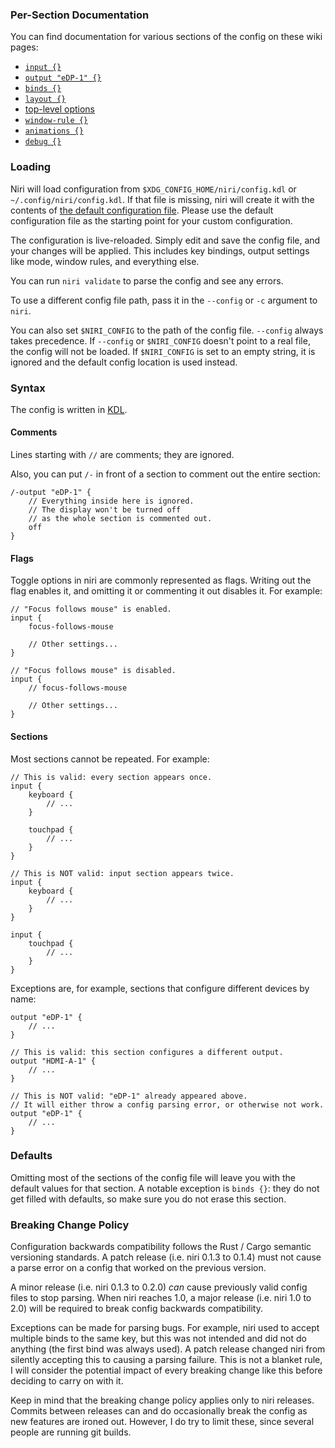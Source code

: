 ### Per-Section Documentation

You can find documentation for various sections of the config on these wiki pages:

* [`input {}`](./Configuration:-Input.md)
* [`output "eDP-1" {}`](./Configuration:-Outputs.md)
* [`binds {}`](./Configuration:-Key-Bindings.md)
* [`layout {}`](./Configuration:-Layout.md)
* [top-level options](./Configuration:-Miscellaneous.md)
* [`window-rule {}`](./Configuration:-Window-Rules.md)
* [`animations {}`](./Configuration:-Animations.md)
* [`debug {}`](./Configuration:-Debug-Options.md)

### Loading

Niri will load configuration from `$XDG_CONFIG_HOME/niri/config.kdl` or `~/.config/niri/config.kdl`.
If that file is missing, niri will create it with the contents of [the default configuration file](https://github.com/YaLTeR/niri/blob/main/resources/default-config.kdl).
Please use the default configuration file as the starting point for your custom configuration.

The configuration is live-reloaded.
Simply edit and save the config file, and your changes will be applied.
This includes key bindings, output settings like mode, window rules, and everything else.

You can run `niri validate` to parse the config and see any errors.

To use a different config file path, pass it in the `--config` or `-c` argument to `niri`.

You can also set `$NIRI_CONFIG` to the path of the config file.
`--config` always takes precedence.
If `--config` or `$NIRI_CONFIG` doesn't point to a real file, the config will not be loaded.
If `$NIRI_CONFIG` is set to an empty string, it is ignored and the default config location is used instead.

### Syntax

The config is written in [KDL].

#### Comments

Lines starting with `//` are comments; they are ignored.

Also, you can put `/-` in front of a section to comment out the entire section:

```kdl
/-output "eDP-1" {
    // Everything inside here is ignored.
    // The display won't be turned off
    // as the whole section is commented out.
    off
}
```

#### Flags

Toggle options in niri are commonly represented as flags.
Writing out the flag enables it, and omitting it or commenting it out disables it.
For example:

```kdl
// "Focus follows mouse" is enabled.
input {
    focus-follows-mouse

    // Other settings...
}
```

```kdl
// "Focus follows mouse" is disabled.
input {
    // focus-follows-mouse

    // Other settings...
}
```

#### Sections

Most sections cannot be repeated. For example:

```kdl
// This is valid: every section appears once.
input {
    keyboard {
        // ...
    }

    touchpad {
        // ...
    }
}
```

```kdl,must-fail
// This is NOT valid: input section appears twice.
input {
    keyboard {
        // ...
    }
}

input {
    touchpad {
        // ...
    }
}
```

Exceptions are, for example, sections that configure different devices by name:

<!-- NOTE: this may break in the future -->
```kdl
output "eDP-1" {
    // ...
}

// This is valid: this section configures a different output.
output "HDMI-A-1" {
    // ...
}

// This is NOT valid: "eDP-1" already appeared above.
// It will either throw a config parsing error, or otherwise not work.
output "eDP-1" {
    // ...
}
```

### Defaults

Omitting most of the sections of the config file will leave you with the default values for that section.
A notable exception is `binds {}`: they do not get filled with defaults, so make sure you do not erase this section.

### Breaking Change Policy

Configuration backwards compatibility follows the Rust / Cargo semantic versioning standards.
A patch release (i.e. niri 0.1.3 to 0.1.4) must not cause a parse error on a config that worked on the previous version.

A minor release (i.e. niri 0.1.3 to 0.2.0) *can* cause previously valid config files to stop parsing.
When niri reaches 1.0, a major release (i.e. niri 1.0 to 2.0) will be required to break config backwards compatibility.

Exceptions can be made for parsing bugs.
For example, niri used to accept multiple binds to the same key, but this was not intended and did not do anything (the first bind was always used).
A patch release changed niri from silently accepting this to causing a parsing failure.
This is not a blanket rule, I will consider the potential impact of every breaking change like this before deciding to carry on with it.

Keep in mind that the breaking change policy applies only to niri releases.
Commits between releases can and do occasionally break the config as new features are ironed out.
However, I do try to limit these, since several people are running git builds.

[KDL]: https://kdl.dev/
